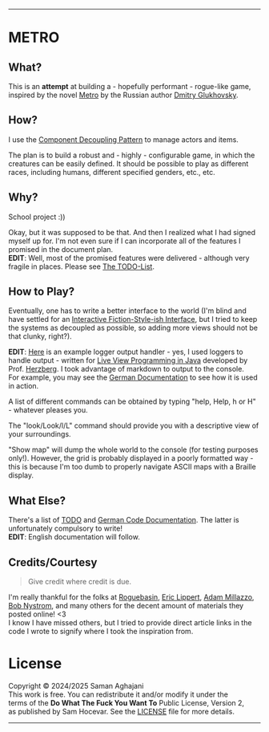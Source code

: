 ﻿
---

# METRO  

## What?  

This is an **attempt** at building a - hopefully performant - rogue-like game, inspired by the novel [Metro](https://en.wikipedia.org/wiki/Metro_2033_(novel)) by the Russian author [Dmitry Glukhovsky](https://en.wikipedia.org/wiki/Dmitry_Glukhovsky).  

## How?  

I use the [Component Decoupling Pattern](https://gameprogrammingpatterns.com/component.html) to manage actors and items.  

The plan is to build a robust and - highly - configurable game, in which the creatures can be easily defined. It should be possible to play as different races, including humans, different specified genders, etc., etc.  

## Why?  

School project :))  

Okay, but it was supposed to be that. And then I realized what I had signed myself up for. I'm not even sure if I can incorporate all of the features I promised in the document plan.  
**EDIT**: Well, most of the promised features were delivered - although very fragile in places. Please see [The TODO-List](TODO.md).  

## How to Play?  

Eventually, one has to write a better interface to the world (I'm blind and have settled for an [Interactive Fiction-Style-ish Interface](https://en.wikipedia.org/wiki/Interactive_fiction),  but I tried to keep the systems as decoupled as possible, so adding more views should not be that clunky, right?).  

**EDIT**: [Here](src/DungeonClerkOutputHandler.java) is an example logger output handler - yes, I used loggers to handle output - written for [Live View Programming in Java](https://github.com/denkspuren/LiveViewProgramming) developed by Prof. [Herzberg](https://www.thm.de/mni/dominikus-herzberg). I took advantage of markdown to output to the console.  
For example, you may see the [German Documentation](src/Codedoku/Codedoku.java) to see how it is used in action.  

A list of different commands can be obtained by typing "help, Help, h or H" - whatever pleases you.  

The "look/Look/l/L" command should provide you with a descriptive view of your surroundings.  

"Show map" will dump the whole world to the console (for testing purposes only!). However, the grid is probably displayed in a poorly formatted way - this is because I'm too dumb to properly navigate ASCII maps with a Braille display.  

## What Else?  

There's a list of [TODO](TODO.md) and [German Code Documentation](src/Codedoku/Codedoku.java). The latter is unfortunately compulsory to write!  
**EDIT**: English documentation will follow.  

## Credits/Courtesy  

> Give credit where credit is due.  

I'm really thankful for the folks at [Roguebasin](https://roguebasin.com/index.php/Articles), [Eric Lippert](https://learn.microsoft.com/en-us/archive/blogs/ericlippert/shadowcasting-in-c-part-one), [Adam Millazzo](http://www.adammil.net/blog/v125_Roguelike_Vision_Algorithms.html#shadowcode), [Bob Nystrom](https://gameprogrammingpatterns.com/), and many others for the decent amount of materials they posted online! <3  
I know I have missed others, but I tried to provide direct article links in the code I wrote to signify where I took the inspiration from.  

# License  

Copyright © 2024/2025 Saman Aghajani  
This work is free. You can redistribute it and/or modify it under the  
terms of the **Do What The Fuck You Want To** Public License, Version 2,  
as published by Sam Hocevar. See the [LICENSE](LICENSE) file for more details.  

---
